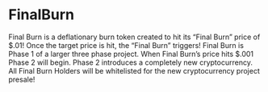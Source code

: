 # FinalBurn
Final Burn is a deflationary burn token created to hit its “Final Burn” price of $.01! Once the target price is hit, the “Final Burn” triggers! Final Burn is Phase 1 of a larger three phase project. When Final Burn’s price hits $.001 Phase 2 will begin. Phase 2 introduces a completely new cryptocurrency. All Final Burn Holders will be whitelisted for the new cryptocurrency project presale!
